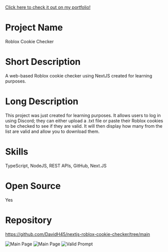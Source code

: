 [Click here to check it out on my portfolio!](https://www.davidh.website/projects/proj_ffcb9ef6cc5376b6)
# Project Name
Roblox Cookie Checker

# Short Description
A web-based Roblox cookie checker using NextJS created for learning purposes.

# Long Description
This project was just created for learning purposes. It allows users to log in using Discord; they can either upload a .txt file or paste their Roblox cookies to be checked to see if they are valid. It will then display how many from the list are valid and allow you to download them.

# Skills
TypeScript, NodeJS, REST APIs, GitHub, Next.JS

# Open Source
Yes

# Repository
https://github.com/DavidH45/nextjs-roblox-cookie-checker/tree/main

![Main Page](https://degenerategamblers.xyz/r/vitNZn.png?compress=false)
![Main Page](https://degenerategamblers.xyz/r/Ojvtko.png?compress=false)
![Valid Prompt](https://degenerategamblers.xyz/r/dUtiHp.png?compress=false)
